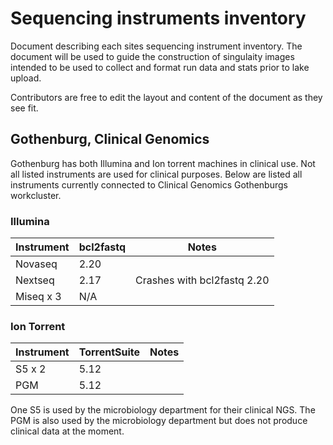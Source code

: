 # Sequencing instruments inventory

Document describing each sites sequencing instrument inventory. 
The document will be used to guide the construction of singulaity images intended to be used to collect and format run data and stats prior to lake upload.

Contributors are free to edit the layout and content of the document as they see fit.

## Gothenburg, Clinical Genomics

Gothenburg has both Illumina and Ion torrent machines in clinical use. Not all listed instruments are used for clinical purposes.
Below are listed all instruments currently connected to Clinical Genomics Gothenburgs workcluster.

### Illumina

| Instrument | bcl2fastq | Notes                       |
|------------|-----------|-----------------------------|
| Novaseq    | 2.20      |                             |
| Nextseq    | 2.17      | Crashes with bcl2fastq 2.20 |
| Miseq x 3  | N/A       |                             |

### Ion Torrent

| Instrument | TorrentSuite | Notes |
|------------|--------------|-------|
| S5 x 2     | 5.12         |       |
| PGM        | 5.12         |       |

One S5 is used by the microbiology department for their clinical NGS. 
The PGM is also used by the microbiology department but does not produce clinical data at the moment.
